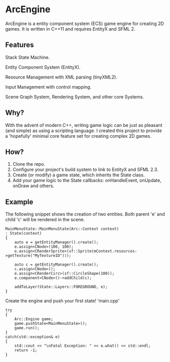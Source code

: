 # ArcEngine
ArcEngine is a entity component system (ECS) game engine for creating 2D games. It is written in C++11 and requires EntityX and SFML 2.
## Features
Stack State Machine.

Entity Component System (EntityX).

Resource Management with XML parsing (tinyXML2).

Input Management with control mapping.

Scene Graph System, Rendering System, and other core Systems.

## Why?
With the advent of modern C++, writing game logic can be just as pleasant (and simple) as using a scripting language.
I created this project to provide a 'hopefully' minimal core feature set for creating complex 2D games.

## How?
1. Clone the repo.
2. Configure your project's build system to link to EntityX and SFML 2.3.
3. Create (or modify) a game state, which inherits the State class.
4. Add your game logic to the State callbacks: onHandleEvent, onUpdate, onDraw and others.

## Example
The following snippet shows the creation of two entities. Both parent 'e' and child 'c' will be rendered in the scene.
```
MainMenuState::MainMenuState(Arc::Context context)
: State(context)
{
	auto e = getEntityManager().create();
	e.assign<CNode>(100, 100);
	e.assign<CRenderSprite>(sf::Sprite(mContext.resources->getTexture("MyTextureID")));

	auto c = getEntityManager().create();
	c.assign<CNode>();
	e.assign<CRenderCirc>(sf::CircleShape(100));
	e.component<CNode>()->addChild(c);

	addToLayer(State::Layers::FOREGROUND, e);
}
```

Create the engine and push your first state! 'main.cpp'
```
try
{
    Arc::Engine game;
    game.pushState<MainMenuState>();
    game.run();
}
catch(std::exception& e)
{
    std::cout << "\nFatal Exception: " << e.what() << std::endl;
    return -1;
}
```
